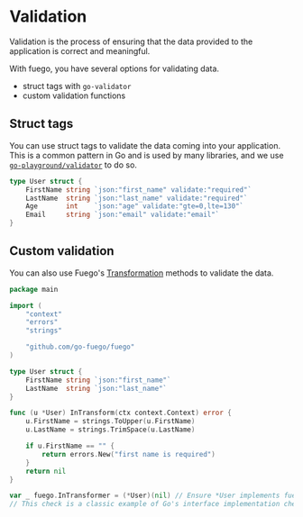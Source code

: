 # Validation

Validation is the process of ensuring that the data provided to the application
is correct and meaningful.

With fuego, you have several options for validating data.

- struct tags with `go-validator`
- custom validation functions

## Struct tags

You can use struct tags to validate the data coming into your application.
This is a common pattern in Go and is used by many libraries,
and we use [`go-playground/validator`](https://github.com/go-playground/validator) to do so.

```go
type User struct {
	FirstName string `json:"first_name" validate:"required"`
	LastName  string `json:"last_name" validate:"required"`
	Age       int    `json:"age" validate:"gte=0,lte=130"`
	Email	  string `json:"email" validate:"email"`
}
```

## Custom validation

You can also use Fuego's [Transformation](./transformation.md) methods to validate the data.

```go
package main

import (
	"context"
	"errors"
	"strings"

	"github.com/go-fuego/fuego"
)

type User struct {
	FirstName string `json:"first_name"`
	LastName  string `json:"last_name"`
}

func (u *User) InTransform(ctx context.Context) error {
	u.FirstName = strings.ToUpper(u.FirstName)
	u.LastName = strings.TrimSpace(u.LastName)

	if u.FirstName == "" {
		return errors.New("first name is required")
	}
	return nil
}

var _ fuego.InTransformer = (*User)(nil) // Ensure *User implements fuego.InTransformer
// This check is a classic example of Go's interface implementation check and we highly recommend to use it
```
